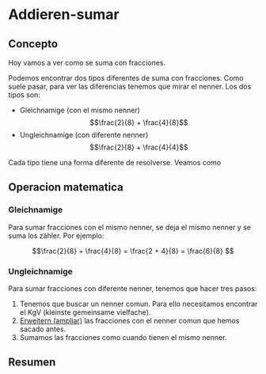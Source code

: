 # Addieren-sumar 

## Concepto

Hoy vamos a ver como se suma con fracciones.

Podemos encontrar dos tipos diferentes de suma con fracciones. Como suele pasar, para ver las diferencias tenemos que mirar el nenner. Los dos tipos son:

- Gleichnamige (con el mismo nenner)
$$\frac{2}{8} + \frac{4}{8}$$ 
- Ungleichnamige (con diferente nenner)
$$\frac{2}{8} + \frac{4}{4}$$

Cada tipo tiene una forma diferente de resolverse. Veamos como 

## Operacion matematica

### Gleichnamige 
Para sumar fracciones con el mismo nenner, se deja el mismo nenner y se suma los zähler. Por ejemplo:

$$\frac{2}{8} + \frac{4}{8} = \frac{2 + 4}{8} = \frac{6}{8} $$ 

### Ungleichnamige

Para sumar fracciones con diferente nenner, tenemos que hacer tres pasos:

1. Tenemos que buscar un nenner comun. Para ello necesitamos encontrar el KgV (kleinste gemeinsame vielfache). 
2. [Erweitern (ampliar)](erweitern-ampliar.md) las fracciones con el nenner comun que hemos sacado antes.
3. Sumamos las fracciones como cuando tienen el mismo nenner.

## Resumen